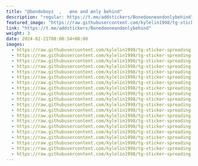 ```yaml
---
title: "@bondoboyz  ,   øne and ønly behind"
description: "regular: https://t.me/addstickers/Bonedooneandonlybehind"
featured_image: "https://raw.githubusercontent.com/kylelin1998/tg-sticker-spreading-worldwide-images/main/img/dacb361a-68cf-4759-b26a-ddaaf2c5b780.jpg"
link: "https://t.me/addstickers/Bonedooneandonlybehind"
weight: 3
date: 2024-02-21T08:00:54+08:00
images:
  - https://raw.githubusercontent.com/kylelin1998/tg-sticker-spreading-worldwide-images/main/img/dacb361a-68cf-4759-b26a-ddaaf2c5b780.jpg
  - https://raw.githubusercontent.com/kylelin1998/tg-sticker-spreading-worldwide-images/main/img/11485b11-afc7-405c-b73e-b0d23b288ffe.jpg
  - https://raw.githubusercontent.com/kylelin1998/tg-sticker-spreading-worldwide-images/main/img/c8b6acff-37c7-4138-b559-3e3828b1cd4d.jpg
  - https://raw.githubusercontent.com/kylelin1998/tg-sticker-spreading-worldwide-images/main/img/647e970b-2ab6-44e1-9119-4e54d5599235.jpg
  - https://raw.githubusercontent.com/kylelin1998/tg-sticker-spreading-worldwide-images/main/img/428d9eca-8590-4f59-b7e0-b50a1717081c.jpg
  - https://raw.githubusercontent.com/kylelin1998/tg-sticker-spreading-worldwide-images/main/img/d4d43623-4b33-4f94-b888-45a1b6364723.jpg
  - https://raw.githubusercontent.com/kylelin1998/tg-sticker-spreading-worldwide-images/main/img/7ae97f0f-f5fa-47d8-8d04-2b446e7fc73c.jpg
  - https://raw.githubusercontent.com/kylelin1998/tg-sticker-spreading-worldwide-images/main/img/afb270d4-52d7-4e79-b4f6-82620e465dd1.jpg
  - https://raw.githubusercontent.com/kylelin1998/tg-sticker-spreading-worldwide-images/main/img/76199735-426e-40c4-91ae-904ed6c46746.jpg
  - https://raw.githubusercontent.com/kylelin1998/tg-sticker-spreading-worldwide-images/main/img/ed6693a4-f510-4d9f-afd6-2ab13e12d352.jpg
  - https://raw.githubusercontent.com/kylelin1998/tg-sticker-spreading-worldwide-images/main/img/e89ec834-c613-4f6d-a280-2c50354ebbe7.jpg
  - https://raw.githubusercontent.com/kylelin1998/tg-sticker-spreading-worldwide-images/main/img/7663959b-0cdb-4a36-9da3-27331905ed1a.jpg
  - https://raw.githubusercontent.com/kylelin1998/tg-sticker-spreading-worldwide-images/main/img/b701c470-1a4e-4434-b40b-a4d1fe7c437f.jpg
  - https://raw.githubusercontent.com/kylelin1998/tg-sticker-spreading-worldwide-images/main/img/bfb0e376-1c87-4edd-af00-17444bc43916.jpg
  - https://raw.githubusercontent.com/kylelin1998/tg-sticker-spreading-worldwide-images/main/img/799d055e-327e-4fbb-9550-ada13a8cd779.jpg
  - https://raw.githubusercontent.com/kylelin1998/tg-sticker-spreading-worldwide-images/main/img/628d526a-b9c4-4d46-8b84-aee567e33591.jpg
  - https://raw.githubusercontent.com/kylelin1998/tg-sticker-spreading-worldwide-images/main/img/300a5685-147e-4fe0-b9d7-9405b65d9330.jpg
  - https://raw.githubusercontent.com/kylelin1998/tg-sticker-spreading-worldwide-images/main/img/35323003-6ec2-460a-8cf3-2b6447dcd0dc.jpg
  - https://raw.githubusercontent.com/kylelin1998/tg-sticker-spreading-worldwide-images/main/img/c692445b-c9c6-4f00-afe5-c0c73a549495.jpg
  - https://raw.githubusercontent.com/kylelin1998/tg-sticker-spreading-worldwide-images/main/img/a1be3456-914b-421d-8cd5-8624ab3db24b.jpg
---
```

